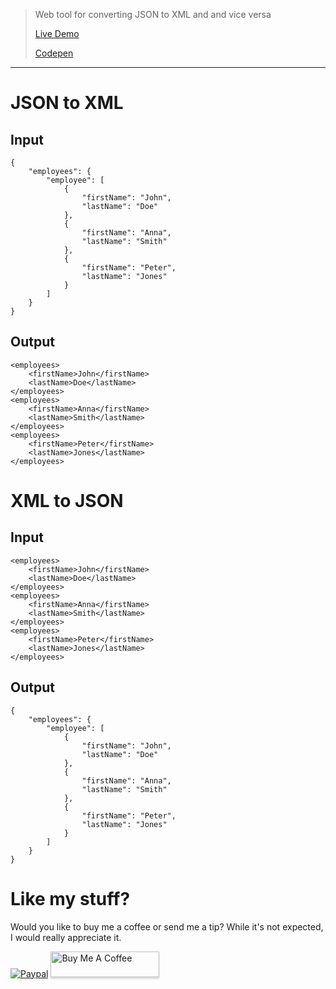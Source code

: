 > Web tool for converting JSON to XML and and vice versa 
>
> [Live Demo](https://nqloc.github.io/tools/converter/)
>
> [Codepen](https://codepen.io/nqloc/pen/povzrRV)

---

# JSON to XML
## Input
```
{
    "employees": {
        "employee": [
            {
                "firstName": "John",
                "lastName": "Doe"
            },
            {
                "firstName": "Anna",
                "lastName": "Smith"
            },
            {
                "firstName": "Peter",
                "lastName": "Jones"
            }
        ]
    }
}
```
## Output
```
<employees>
    <firstName>John</firstName>
    <lastName>Doe</lastName>
</employees>
<employees>
    <firstName>Anna</firstName>
    <lastName>Smith</lastName>
</employees>
<employees>
    <firstName>Peter</firstName>
    <lastName>Jones</lastName>
</employees>
```

# XML to JSON
## Input
```
<employees>
    <firstName>John</firstName>
    <lastName>Doe</lastName>
</employees>
<employees>
    <firstName>Anna</firstName>
    <lastName>Smith</lastName>
</employees>
<employees>
    <firstName>Peter</firstName>
    <lastName>Jones</lastName>
</employees>
```
## Output
```
{
    "employees": {
        "employee": [
            {
                "firstName": "John",
                "lastName": "Doe"
            },
            {
                "firstName": "Anna",
                "lastName": "Smith"
            },
            {
                "firstName": "Peter",
                "lastName": "Jones"
            }
        ]
    }
}
```

# Like my stuff?

Would you like to buy me a coffee or send me a tip?
While it's not expected, I would really appreciate it.

[![Paypal](https://www.paypalobjects.com/webstatic/mktg/Logo/pp-logo-100px.png)](https://paypal.me) <a href="https://www.buymeacoffee.com/QGs0BZ3" target="_blank"><img src="https://www.buymeacoffee.com/assets/img/custom_images/white_img.png" alt="Buy Me A Coffee" style="height: 41px !important;width: 174px !important;box-shadow: 0px 3px 2px 0px rgba(190, 190, 190, 0.5) !important;-webkit-box-shadow: 0px 3px 2px 0px rgba(190, 190, 190, 0.5) !important;" ></a>
